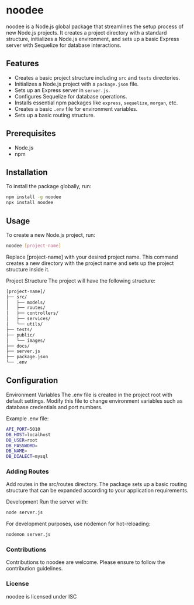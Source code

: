 # noodee

noodee is a Node.js global package that streamlines the setup process of new Node.js projects. It creates a project directory with a standard structure, initializes a Node.js environment, and sets up a basic Express server with Sequelize for database interactions.

## Features

- Creates a basic project structure including `src` and `tests` directories.
- Initializes a Node.js project with a `package.json` file.
- Sets up an Express server in `server.js`.
- Configures Sequelize for database operations.
- Installs essential npm packages like `express`, `sequelize`, `morgan`, etc.
- Creates a basic `.env` file for environment variables.
- Sets up a basic routing structure.

## Prerequisites

- Node.js
- npm

## Installation

To install the package globally, run:

```bash
npm install -g noodee
npx install noodee
```

## Usage
To create a new Node.js project, run:

```bash
noodee [project-name]
```
Replace [project-name] with your desired project name. This command creates a new directory with the project name and sets up the project structure inside it.

Project Structure
The project will have the following structure:

```bash
[project-name]/
├── src/
│   ├── models/
│   ├── routes/
│   ├── controllers/
│   ├── services/
│   └── utils/
├── tests/
├── public/
│   └── images/
├── docs/
├── server.js
├── package.json
└── .env
```
## Configuration
Environment Variables
The .env file is created in the project root with default settings. Modify this file to change environment variables such as database credentials and port numbers.

Example .env file:

```bash
API_PORT=5010
DB_HOST=localhost
DB_USER=root
DB_PASSWORD=
DB_NAME=
DB_DIALECT=mysql
```

### Adding Routes
Add routes in the src/routes directory. The package sets up a basic routing structure that can be expanded according to your application requirements.

Development
Run the server with:

```bash 
node server.js
```
For development purposes, use nodemon for hot-reloading:

```bash
nodemon server.js
```
### Contributions
Contributions to noodee are welcome. Please ensure to follow the contribution guidelines.

### License
noodee is licensed under ISC
